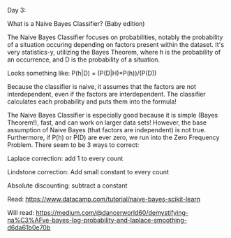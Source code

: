 Day 3:

What is a Naive Bayes Classifier? (Baby edition)

The Naive Bayes Classifier focuses on probabilities, notably the probability of a situation occuring depending on factors present within the dataset. 
It's very statistics-y, utilizing the Bayes Theorem, where h is the probability of an occurrence, and D is the probability of a situation. 

Looks something like: P(h|D) = (P(D|H)*P(h))/(P(D))

Because the classifier is naive, it assumes that the factors are not interdependent, even if the factors are interdependent. 
The classifier calculates each probability and puts them into the formula!

The Naive Bayes Classifier is especially good because it is simple (Bayes Theorem!), fast, and can work on larger data sets!
However, the base assumption of Naive Bayes (that factors are independent) is not true. 
Furthermore, if P(h) or P(D) are ever zero, we run into the Zero Frequency Problem.
There seem to be 3 ways to correct:

Laplace correction: add 1 to every count

Lindstone correction: Add small constant to every count

Absolute discounting: subtract a constant




Read:
https://www.datacamp.com/tutorial/naive-bayes-scikit-learn



Will read:
https://medium.com/@dancerworld60/demystifying-na%C3%AFve-bayes-log-probability-and-laplace-smoothing-d6da61b0e70b

